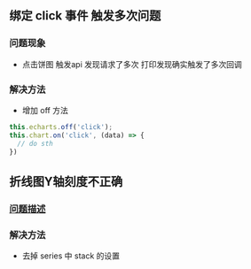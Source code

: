 ## 绑定 click 事件 触发多次问题

### 问题现象

- 点击饼图 触发api 发现请求了多次 打印发现确实触发了多次回调

### 解决方法

- 增加 off 方法 

```js
this.echarts.off('click');
this.chart.on('click', (data) => {
  // do sth
})
```

## 折线图Y轴刻度不正确 

### [问题描述](https://github.com/apache/echarts/issues/3808)

### 解决方法

- 去掉 series 中 stack 的设置